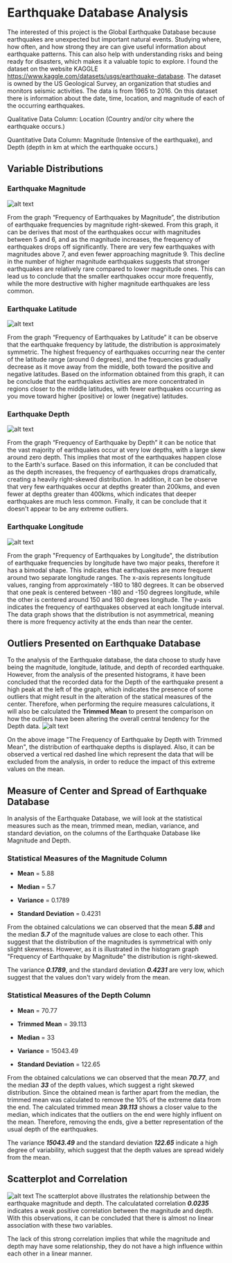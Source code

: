 # Earthquake Database Analysis
  
The interested of this project is the Global Earthquake Database because earthquakes are unexpected but important natural events. Studying where, how often, and how strong they are can give useful information about earthquake patterns. This can also help with understanding risks and being ready for disasters, which makes it a valuable topic to explore. I found the dataset on the website KAGGLE https://www.kaggle.com/datasets/usgs/earthquake-database. The dataset is owned by the US Geological Survey, an organization that studies and monitors seismic activities. The data is from 1965 to 2016. On this dataset there is information about the date, time, location, and magnitude of each of the occurring earthquakes.

Qualitative Data Column: Location (Country and/or city where the earthquake occurs.)

Quantitative Data Column: Magnitude (Intensive of the earthquake), and Depth (depth in km at which the earthquake occurs.)

## Variable Distributions

### Earthquake Magnitude

![alt text](MagnitudeHist.png)

From the graph “Frequency of Earthquakes by Magnitude”, the distribution of earthquake frequencies by magnitude right-skewed. From this graph, it can be derives that most of the earthquakes occur with magnitudes between 5 and 6, and as the magnitude increases, the frequency of earthquakes drops off significantly. There are very few earthquakes with magnitudes above 7, and even fewer approaching magnitude 9.
This decline in the number of higher magnitude earthquakes suggests that stronger earthquakes are relatively rare compared to lower magnitude ones. This can lead us to conclude that the smaller earthquakes occur more frequently, while the more destructive with higher magnitude earthquakes are less common.

### Earthquake Latitude
![alt text](LatitudeHist.png)

From the graph “Frequency of Earthquakes by Latitude” it can be observe that the earthquake frequency by latitude, the distribution is approximately symmetric. The highest frequency of earthquakes occurring near the center of the latitude range (around 0 degrees), and the frequencies gradually decrease as it move away from the middle, both toward the positive and negative latitudes. 
Based on the information obtained from this graph, it can be conclude that the earthquakes activities are more concentrated in regions closer to the middle latitudes, with fewer earthquakes occurring as you move toward higher (positive) or lower (negative) latitudes.

### Earthquake Depth
![alt text](DepthHist.png)

From the graph “Frequency of Earthquake by Depth” it can be notice that the vast majority of earthquakes occur at very low depths, with a large skew around zero depth. This implies that most of the earthquakes happen close to the Earth's surface. Based on this information, it can be concluded that as the depth increases, the frequency of earthquakes drops dramatically, creating a heavily right-skewed distribution. In addition, it can be observe that very few earthquakes occur at depths greater than 200kms, and even fewer at depths greater than 400kms, which indicates that deeper earthquakes are much less common. Finally, it can be conclude that it doesn't appear to be any extreme outliers.

### Earthquake Longitude
![alt text](LongitudeHist.png)

From the graph "Frequency of Earthquakes by Longitude", the distribution of earthquake frequencies by longitude have two major peaks, therefore it has a bimodal shape. This indicates that earthquakes are more frequent around two separate longitude ranges. The x-axis represents longitude values, ranging from approximately -180 to 180 degrees. It can be observed that one peak is centered between -180 and -150 degrees longitude, while the other is centered around 150 and 180 degrees longitude. The y-axis indicates the frequency of earthquakes observed at each longitude interval. The data graph shows that the distribution is not asymmetrical, meaning there is more frequency activity at the ends than near the center. 

## Outliers Presented on Earthquake Database

To the analysis of the Earthquake database, the data choose to study have being the magnitude, longitude, latitude, and depth of recorded earthquake. However, from the analysis of the presented histograms, it have been concluded that the recorded data for the Depth of the earthquake present a high peak at the left of the graph, which indicates the presence of some outliers that might result in the alteration of the statical measures of the center. Therefore, when performing the require measures calculations, it will also be calculated the **Trimmed Mean** to present the comparison on how the outliers have been altering the overall central tendency for the Depth data.
![alt text](DepthHist_Trim.png)

On the above image "The Frequency of Earthquake by Depth with Trimmed Mean", the distribution of earthquake depths is displayed. Also, it can be observed a vertical red dashed line which represent the data that will be excluded from the analysis, in order to reduce the impact of this extreme values on the mean.

## Measure of Center and Spread of Earthquake Database

In analysis of the Earthquake Database, we will look at the statistical measures such as the mean, trimmed mean, median, variance, and standard deviation, on the columns of the Earthquake Database like Magnitude and Depth. 

### Statistical Measures of the Magnitude Column

- **Mean** = 5.88
* **Median** = 5.7
+ **Variance** = 0.1789
- **Standard Deviation** = 0.4231

From the obtained calculations we can observed that the mean ***5.88*** and the median ***5.7*** of the magnitude values are close to each other. This suggest that the distribution of the magnitudes is symmetrical with only slight skewness. However, as it is illustrated in the histogram graph "Frequency of Earthquake by Magnitude" the distribution is right-skewed.

The variance ***0.1789***, and the standard deviation ***0.4231*** are very low, which suggest that the values don't vary widely from the mean. 

### Statistical Measures of the Depth Column

- **Mean** = 70.77
* **Trimmed Mean** = 39.113
+ **Median** = 33
- **Variance** = 15043.49
* **Standard Deviation** = 122.65

From the obtained calculations we can observed that the mean ***70.77***, and the median ***33*** of the depth values, which suggest a right skewed distribution. Since the obtained mean is farther apart from the median, the trimmed mean was calculated to remove the 10% of the extreme data from the end. The calculated trimmed mean ***39.113*** shows a closer value to the median, which indicates that the outliers on the end were highly influent on the mean. Therefore, removing the ends, give a better representation of the usual depth of the earthquakes.

The variance ***15043.49*** and the standard deviation ***122.65*** indicate a high degree of variability, which suggest that the depth values are spread widely from the mean. 

## Scatterplot and Correlation
![alt text](MagnitudeVsDepth.png)
The scatterplot above illustrates the relationship between the earthquake magnitude and depth. The calculatated correlation ***0.0235*** indicates a weak positive correlation between the magnitude and depth. With this observations, it can be concluded that there is almost no linear association with these two variables. 

The lack of this strong correlation implies that while the magnitude and depth may have some relationship, they do not have a high influence within each other in a linear manner.



